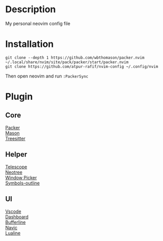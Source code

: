# Description
My personal neovim config file

# Installation
```shell
git clone --depth 1 https://github.com/wbthomason/packer.nvim ~/.local/share/nvim/site/pack/packer/start/packer.nvim
git clone https://github.com/atpur-rafif/nvim-config ~/.config/nvim
```
Then open neovim and run `:PackerSync`

# Plugin
## Core
[Packer](https://github.com/wbthomason/packer.nvim)  
[Mason](https://github.com/williamboman/mason.nvim)  
[Treesitter](https://github.com/nvim-treesitter/nvim-treesitter)  

## Helper
[Telescope](https://github.com/nvim-telescope/telescope.nvim)  
[Neotree](https://github.com/nvim-neo-tree/neo-tree.nvim)  
[Window Picker](https://github.com/s1n7ax/nvim-window-picker)  
[Symbols-outline](https://github.com/simrat39/symbols-outline.nvim)  

## UI
[Vscode](https://github.com/Mofiqul/vscode.nvim)  
[Dashboard](https://github.com/glepnir/dashboard-nvim)  
[Bufferline](https://github.com/akinsho/bufferline.nvim)  
[Navic](https://github.com/SmiteshP/nvim-navic)  
[Lualine](https://github.com/nvim-lualine/lualine.nvim)  


